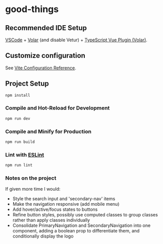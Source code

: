 # good-things

## Recommended IDE Setup

[VSCode](https://code.visualstudio.com/) + [Volar](https://marketplace.visualstudio.com/items?itemName=Vue.volar) (and disable Vetur) + [TypeScript Vue Plugin (Volar)](https://marketplace.visualstudio.com/items?itemName=Vue.vscode-typescript-vue-plugin).

## Customize configuration

See [Vite Configuration Reference](https://vitejs.dev/config/).

## Project Setup

```sh
npm install
```

### Compile and Hot-Reload for Development

```sh
npm run dev
```

### Compile and Minify for Production

```sh
npm run build
```

### Lint with [ESLint](https://eslint.org/)

```sh
npm run lint
```

### Notes on the project

If given more time I would:

- Style the search input and 'secondary-nav' items
- Make the navigation responsive (add mobile menu)
- Add hover/active/focus states to buttons
- Refine button styles, possibly use computed classes to group classes rather than apply classes individually
- Consolidate PrimaryNavigation and SecondaryNavigation into one component, adding a boolean prop to differentiate them, and conditionally display the logo
